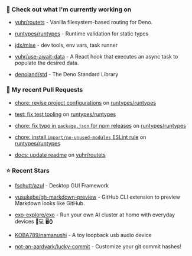 ### 👷 Check out what I'm currently working on



- [yuhr/routets](https://github.com/yuhr/routets) - Vanilla filesystem-based routing for Deno.

- [runtypes/runtypes](https://github.com/runtypes/runtypes) - Runtime validation for static types

- [jdx/mise](https://github.com/jdx/mise) - dev tools, env vars, task runner

- [yuhr/use-await-data](https://github.com/yuhr/use-await-data) - A React hook that executes an async task to populate the desired data.

- [denoland/std](https://github.com/denoland/std) - The Deno Standard Library

### 🔨 My recent Pull Requests



- [chore: revise project configurations](https://github.com/runtypes/runtypes/pull/374) on [runtypes/runtypes](https://github.com/runtypes/runtypes)

- [test: fix test tooling](https://github.com/runtypes/runtypes/pull/373) on [runtypes/runtypes](https://github.com/runtypes/runtypes)

- [chore: fix typo in `package.json` for npm releases](https://github.com/runtypes/runtypes/pull/372) on [runtypes/runtypes](https://github.com/runtypes/runtypes)

- [chore: install `import/no-unused-modules` ESLint rule](https://github.com/runtypes/runtypes/pull/371) on [runtypes/runtypes](https://github.com/runtypes/runtypes)

- [docs: update readme](https://github.com/yuhr/routets/pull/53) on [yuhr/routets](https://github.com/yuhr/routets)

### ⭐ Recent Stars



- [fschutt/azul](https://github.com/fschutt/azul) - Desktop GUI Framework

- [yusukebe/gh-markdown-preview](https://github.com/yusukebe/gh-markdown-preview) - GitHub CLI extension to preview Markdown looks like GitHub.

- [exo-explore/exo](https://github.com/exo-explore/exo) - Run your own AI cluster at home with everyday devices 📱💻 🖥️⌚

- [KOBA789/namanushi](https://github.com/KOBA789/namanushi) - A toy loopback usb audio device

- [not-an-aardvark/lucky-commit](https://github.com/not-an-aardvark/lucky-commit) - Customize your git commit hashes!